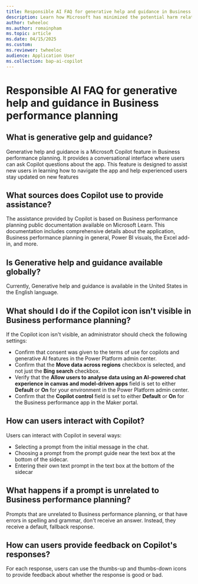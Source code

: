 ```yaml
---
title: Responsible AI FAQ for generative help and guidance in Business performance planning
description: Learn how Microsoft has minimized the potential harm related to AI features in Business performance planning.
author: twheeloc
ms.author: romainpham
ms.topic: article 
ms.date: 04/15/2025
ms.custom:
ms.reviewer: twheeloc 
audience: Application User
ms.collection: bap-ai-copilot
---
```


# Responsible AI FAQ for generative help and guidance in Business performance planning

## What is generative gelp and guidance?

Generative help and guidance is a Microsoft Copilot feature in Business performance planning. It provides a conversational interface where users can ask Copilot questions about the app. This feature is designed 
to assist new users in learning how to navigate the app and help experienced users stay updated on new features

## What sources does Copilot use to provide assistance?

The assistance provided by Copilot is based on Business performance planning public documentation available on Microsoft Learn. This documentation includes comprehensive details about the application, Business 
performance planning in general, Power BI visuals, the Excel add-in, and more.

## Is Generative help and guidance available globally?

Currently, Generative help and guidance is available in the United States in the English language.

## What should I do if the Copilot icon isn't visible in Business performance planning?
If the Copilot icon isn't visible, an administrator should check the following settings:
 - Confirm that consent was given to the terms of use for copilots and generative AI features in the Power Platform admin center.
 - Confirm that the **Move data across regions** checkbox is selected, and not just the **Bing search** checkbox.
 - Verify that the **Allow users to analyse data using an AI-powered chat experience in canvas and model-driven apps** field is set to either **Default** or **On** for your environment in the Power Platform admin
center.
 - Confirm that the **Copilot control** field is set to either **Default** or **On** for the Business performance app in the Maker portal.

## How can users interact with Copilot?
Users can interact with Copilot in several ways:
 - Selecting a prompt from the initial message in the chat.
 - Choosing a prompt from the prompt guide near the text box at the bottom of the sidecar.
 - Entering their own text prompt in the text box at the bottom of the sidecar

## What happens if a prompt is unrelated to Business performance planning?

Prompts that are unrelated to Business performance planning, or that have errors in spelling and grammar, don't receive an answer. Instead, they receive a default, fallback response.

## How can users provide feedback on Copilot's responses?
For each response, users can use the thumbs-up and thumbs-down icons to provide feedback about whether the response is good or bad.

